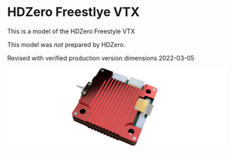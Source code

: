 # HDZero Freestlye VTX

This is a model of the HDZero Freestyle VTX 

This model was *not* prepared by HDZero.

Revised with verified production version dimensions 2022-03-05

![Rendering](Render.png)
